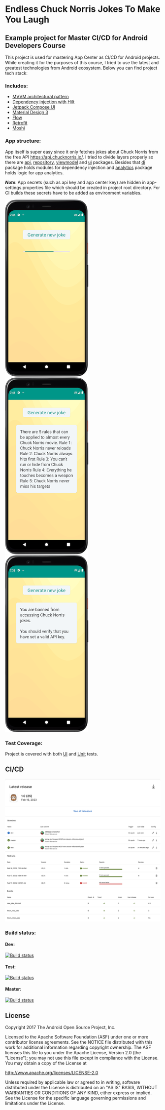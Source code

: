 # Endless Chuck Norris Jokes To Make You Laugh

## Example project for Master CI/CD for Android Developers Course

This project is used for mastering App Center as CI/CD for Android projects. While creating it for the purposes of this course, I tried to use the latest and greatest technologies from Android ecosystem. Below you can find project tech stack:

### Includes:

- [MVVM architectural pattern](https://developer.android.com/topic/libraries/architecture/viewmodel)
- [Dependency injection with Hilt](https://developer.android.com/training/dependency-injection/hilt-android)
- [Jetpack Compose UI](https://developer.android.com/jetpack/compose)
- [Material Design 3](https://m3.material.io/develop/android/mdc-android)
- [Flow](https://developer.android.com/kotlin/flow)
- [Retrofit](https://square.github.io/retrofit/)
- [Moshi](https://github.com/square/moshi)

### App structure:
App itself is super easy since it only fetches jokes about Chuck Norris from the free API https://api.chucknorris.io/. I tried to divide layers properly so there are [api](https://github.com/stevan-milovanovic/Chuck-Norris-Jokes/tree/dev/app/src/main/java/rs/smobile/chucknorrisjokes/data/api), [repository](https://github.com/stevan-milovanovic/Chuck-Norris-Jokes/tree/dev/app/src/main/java/rs/smobile/chucknorrisjokes/data/repository), [viewmodel](https://github.com/stevan-milovanovic/Chuck-Norris-Jokes/tree/dev/app/src/main/java/rs/smobile/chucknorrisjokes/viewmodel) and [ui](https://github.com/stevan-milovanovic/Chuck-Norris-Jokes/tree/dev/app/src/main/java/rs/smobile/chucknorrisjokes/ui) packages. Besides that [di](https://github.com/stevan-milovanovic/Chuck-Norris-Jokes/tree/dev/app/src/main/java/rs/smobile/chucknorrisjokes/di) package holds modules for dependency injection and [analytics](https://github.com/stevan-milovanovic/Chuck-Norris-Jokes/tree/dev/app/src/main/java/rs/smobile/chucknorrisjokes/analytics) package holds logic for app analytics.

***Note***: App secrets (such as api key and app center key) are hidden in app-settings.properties file which should be created in project root directory. For CI builds these secrets have to be added as environment variables.

![Loading state](app_loading_state.png)
![Success state](app_success_state.png)
![Error state](app_error_state.png)

### Test Coverage:
Project is covered with both [UI](https://github.com/stevan-milovanovic/Chuck-Norris-Jokes/tree/dev/app/src/androidTest/java/rs/smobile/chucknorrisjokes/ui) and [Unit](https://github.com/stevan-milovanovic/Chuck-Norris-Jokes/tree/dev/app/src/test/java/rs/smobile/chucknorrisjokes/viewmodel) tests.

## CI/CD

![Continuous Deployment](continuous-deployment.png)
![Continuous Integration](continuous-integration.png)
![Continuous Quality](continuous-quality.png)
![Analytics](analytics.png)

### Build status:

#### Dev:
[![Build status](https://build.appcenter.ms/v0.1/apps/eb4061d9-a314-4b4e-8550-679cdbd13862/branches/dev/badge)](https://appcenter.ms)

#### Test:
[![Build status](https://build.appcenter.ms/v0.1/apps/eb4061d9-a314-4b4e-8550-679cdbd13862/branches/test/badge)](https://appcenter.ms)

#### Master:
[![Build status](https://build.appcenter.ms/v0.1/apps/eb4061d9-a314-4b4e-8550-679cdbd13862/branches/master/badge)](https://appcenter.ms)

License
--------

Copyright 2017 The Android Open Source Project, Inc.

Licensed to the Apache Software Foundation (ASF) under one or more contributor
license agreements.  See the NOTICE file distributed with this work for
additional information regarding copyright ownership.  The ASF licenses this
file to you under the Apache License, Version 2.0 (the "License"); you may not
use this file except in compliance with the License.  You may obtain a copy of
the License at

http://www.apache.org/licenses/LICENSE-2.0

Unless required by applicable law or agreed to in writing, software
distributed under the License is distributed on an "AS IS" BASIS, WITHOUT
WARRANTIES OR CONDITIONS OF ANY KIND, either express or implied.  See the
License for the specific language governing permissions and limitations under
the License.
